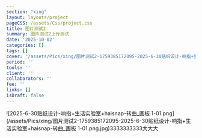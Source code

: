 ```yaml
---
section: "xing"
layout: layouts/project
pageCSS: /assets/Css/project.css
title: 图片测试2
summary: 图片测试2上传测试
date: '2025-10-02'
categories: []
tags: []
cover: '/assets/Pics/xing/图片测试2-1759385172095-2025-6-30贴纸设计-响指+生活实验室+haisnap-转曲_画板 1-01.png.jpg'
period: ''
tools: ''
client: ''
collaborators: ''
fee: ''
links: []
isDraft: false
---
```


\!\[2025\-6\-30贴纸设计\-响指\+生活实验室\+haisnap\-转曲\_画板 1\-01\.png\]\(/assets/Pics/xing/图片测试2\-1759385172095\-2025\-6\-30贴纸设计\-响指\+生活实验室\+haisnap\-转曲\_画板 1\-01\.png\.jpg\)3333333333大大大